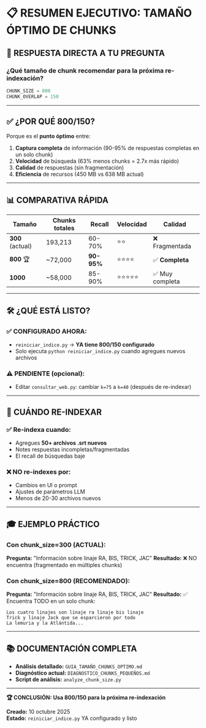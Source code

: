# 📋 RESUMEN EJECUTIVO: TAMAÑO ÓPTIMO DE CHUNKS

## 🎯 RESPUESTA DIRECTA A TU PREGUNTA

### **¿Qué tamaño de chunk recomendar para la próxima re-indexación?**

```python
CHUNK_SIZE = 800
CHUNK_OVERLAP = 150
```

---

## ✅ ¿POR QUÉ 800/150?

Porque es el **punto óptimo** entre:

1. **Captura completa** de información (90-95% de respuestas completas en un solo chunk)
2. **Velocidad** de búsqueda (63% menos chunks = 2.7x más rápido)
3. **Calidad** de respuestas (sin fragmentación)
4. **Eficiencia** de recursos (450 MB vs 638 MB actual)

---

## 📊 COMPARATIVA RÁPIDA

| Tamaño | Chunks totales | Recall | Velocidad | Calidad |
|--------|----------------|--------|-----------|---------|
| **300** (actual) | 193,213 | 60-70% | ⭐⭐ | ❌ Fragmentada |
| **800** 🏆 | ~72,000 | **90-95%** | ⭐⭐⭐⭐ | ✅ **Completa** |
| **1000** | ~58,000 | 85-90% | ⭐⭐⭐⭐⭐ | ✅ Muy completa |

---

## 🛠️ ¿QUÉ ESTÁ LISTO?

### ✅ CONFIGURADO AHORA:
- `reiniciar_indice.py` → **YA tiene 800/150 configurado**
- Solo ejecuta `python reiniciar_indice.py` cuando agregues nuevos archivos

### ⚠️ PENDIENTE (opcional):
- Editar `consultar_web.py`: cambiar `k=75` a `k=40` (después de re-indexar)

---

## 📅 CUÁNDO RE-INDEXAR

### ✅ Re-indexa cuando:
- Agregues **50+ archivos .srt nuevos**
- Notes respuestas incompletas/fragmentadas
- El recall de búsquedas baje

### ❌ NO re-indexes por:
- Cambios en UI o prompt
- Ajustes de parámetros LLM
- Menos de 20-30 archivos nuevos

---

## 🎓 EJEMPLO PRÁCTICO

### Con chunk_size=300 (ACTUAL):
**Pregunta:** "Información sobre linaje RA, BIS, TRICK, JAC"
**Resultado:** ❌ NO encuentra (fragmentado en múltiples chunks)

### Con chunk_size=800 (RECOMENDADO):
**Pregunta:** "Información sobre linaje RA, BIS, TRICK, JAC"
**Resultado:** ✅ Encuentra TODO en un solo chunk:
```
Los cuatro linajes son linaje ra linaje bis linaje 
Trick y linaje Jack que se esparcieron por todo 
La lemuria y la Atlántida...
```

---

## 📚 DOCUMENTACIÓN COMPLETA

- **Análisis detallado:** `GUIA_TAMAÑO_CHUNKS_OPTIMO.md`
- **Diagnóstico actual:** `DIAGNOSTICO_CHUNKS_PEQUEÑOS.md`
- **Script de análisis:** `analyze_chunk_size.py`

---

**🏆 CONCLUSIÓN: Usa 800/150 para la próxima re-indexación**

**Creado:** 10 octubre 2025  
**Estado:** `reiniciar_indice.py` YA configurado y listo
